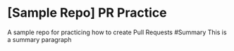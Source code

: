 # [Sample Repo] PR Practice
A sample repo for practicing how to create Pull Requests
#Summary
This is a summary paragraph